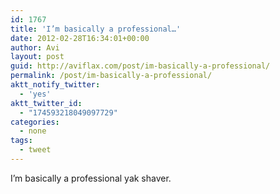 ```yaml
---
id: 1767
title: 'I’m basically a professional…'
date: 2012-02-28T16:34:01+00:00
author: Avi
layout: post
guid: http://aviflax.com/post/im-basically-a-professional/
permalink: /post/im-basically-a-professional/
aktt_notify_twitter:
  - 'yes'
aktt_twitter_id:
  - "174593218049097729"
categories:
  - none
tags:
  - tweet
---
```

I’m basically a professional yak shaver.